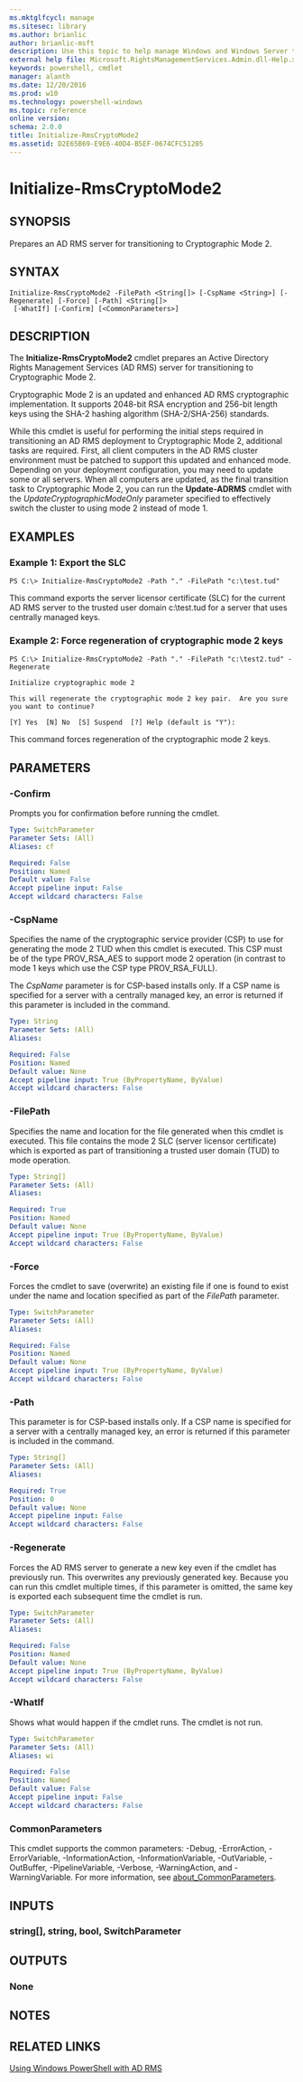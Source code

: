 ```yaml
---
ms.mktglfcycl: manage
ms.sitesec: library
ms.author: brianlic
author: brianlic-msft
description: Use this topic to help manage Windows and Windows Server technologies with Windows PowerShell.
external help file: Microsoft.RightsManagementServices.Admin.dll-Help.xml
keywords: powershell, cmdlet
manager: alanth
ms.date: 12/20/2016
ms.prod: w10
ms.technology: powershell-windows
ms.topic: reference
online version: 
schema: 2.0.0
title: Initialize-RmsCryptoMode2
ms.assetid: D2E65B69-E9E6-40D4-B5EF-0674CFC51205
---
```


# Initialize-RmsCryptoMode2

## SYNOPSIS
Prepares an AD RMS server for transitioning to Cryptographic Mode 2.

## SYNTAX

```
Initialize-RmsCryptoMode2 -FilePath <String[]> [-CspName <String>] [-Regenerate] [-Force] [-Path] <String[]>
 [-WhatIf] [-Confirm] [<CommonParameters>]
```

## DESCRIPTION
The **Initialize-RmsCryptoMode2** cmdlet prepares an Active Directory Rights Management Services (AD RMS) server for transitioning to Cryptographic Mode 2.

Cryptographic Mode 2 is an updated and enhanced AD RMS cryptographic implementation.
It supports 2048-bit RSA encryption and 256-bit length keys using the SHA-2 hashing algorithm (SHA-2/SHA-256) standards.

While this cmdlet is useful for performing the initial steps required in transitioning an AD RMS deployment to Cryptographic Mode 2, additional tasks are required.
First, all client computers in the AD RMS cluster environment must be patched to support this updated and enhanced mode.
Depending on your deployment configuration, you may need to update some or all servers.
When all computers are updated, as the final transition task to Cryptographic Mode 2, you can run the **Update-ADRMS** cmdlet with the *UpdateCryptographicModeOnly* parameter specified to effectively switch the cluster to using mode 2 instead of mode 1.

## EXAMPLES

### Example 1: Export the SLC
```
PS C:\> Initialize-RmsCryptoMode2 -Path "." -FilePath "c:\test.tud"
```

This command exports the server licensor certificate (SLC) for the current AD RMS server to the trusted user domain c:\test.tud for a server that uses centrally managed keys.

### Example 2: Force regeneration of cryptographic mode 2 keys
```
PS C:\> Initialize-RmsCryptoMode2 -Path "." -FilePath "c:\test2.tud" -Regenerate

Initialize cryptographic mode 2

This will regenerate the cryptographic mode 2 key pair.  Are you sure you want to continue? 

[Y] Yes  [N] No  [S] Suspend  [?] Help (default is "Y"):
```

This command forces regeneration of the cryptographic mode 2 keys.

## PARAMETERS

### -Confirm
Prompts you for confirmation before running the cmdlet.

```yaml
Type: SwitchParameter
Parameter Sets: (All)
Aliases: cf

Required: False
Position: Named
Default value: False
Accept pipeline input: False
Accept wildcard characters: False
```

### -CspName
Specifies the name of the cryptographic service provider (CSP) to use for generating the mode 2 TUD when this cmdlet is executed.
This CSP must be of the type PROV_RSA_AES to support mode 2 operation (in contrast to mode 1 keys which use the CSP type PROV_RSA_FULL).

The *CspName* parameter is for CSP-based installs only.
If a CSP name is specified for a server with a centrally managed key, an error is returned if this parameter is included in the command.

```yaml
Type: String
Parameter Sets: (All)
Aliases: 

Required: False
Position: Named
Default value: None
Accept pipeline input: True (ByPropertyName, ByValue)
Accept wildcard characters: False
```

### -FilePath
Specifies the name and location for the file generated when this cmdlet is executed.
This file contains the mode 2 SLC (server licensor certificate) which is exported as part of transitioning a trusted user domain (TUD) to mode operation.

```yaml
Type: String[]
Parameter Sets: (All)
Aliases: 

Required: True
Position: Named
Default value: None
Accept pipeline input: True (ByPropertyName, ByValue)
Accept wildcard characters: False
```

### -Force
Forces the cmdlet to save (overwrite) an existing file if one is found to exist under the name and location specified as part of the *FilePath* parameter.

```yaml
Type: SwitchParameter
Parameter Sets: (All)
Aliases: 

Required: False
Position: Named
Default value: None
Accept pipeline input: True (ByPropertyName, ByValue)
Accept wildcard characters: False
```

### -Path
This parameter is for CSP-based installs only.
If a CSP name is specified for a server with a centrally managed key, an error is returned if this parameter is included in the command.

```yaml
Type: String[]
Parameter Sets: (All)
Aliases: 

Required: True
Position: 0
Default value: None
Accept pipeline input: False
Accept wildcard characters: False
```

### -Regenerate
Forces the AD RMS server to generate a new key even if the cmdlet has previously run.
This overwrites any previously generated key.
Because you can run this cmdlet multiple times, if this parameter is omitted, the same key is exported each subsequent time the cmdlet is run.

```yaml
Type: SwitchParameter
Parameter Sets: (All)
Aliases: 

Required: False
Position: Named
Default value: None
Accept pipeline input: True (ByPropertyName, ByValue)
Accept wildcard characters: False
```

### -WhatIf
Shows what would happen if the cmdlet runs.
The cmdlet is not run.

```yaml
Type: SwitchParameter
Parameter Sets: (All)
Aliases: wi

Required: False
Position: Named
Default value: False
Accept pipeline input: False
Accept wildcard characters: False
```

### CommonParameters
This cmdlet supports the common parameters: -Debug, -ErrorAction, -ErrorVariable, -InformationAction, -InformationVariable, -OutVariable, -OutBuffer, -PipelineVariable, -Verbose, -WarningAction, and -WarningVariable. For more information, see [about_CommonParameters](http://go.microsoft.com/fwlink/?LinkID=113216).

## INPUTS

### string[], string, bool, SwitchParameter

## OUTPUTS

### None

## NOTES

## RELATED LINKS

[Using Windows PowerShell with AD RMS](http://go.microsoft.com/fwlink/?LinkId=136806)

